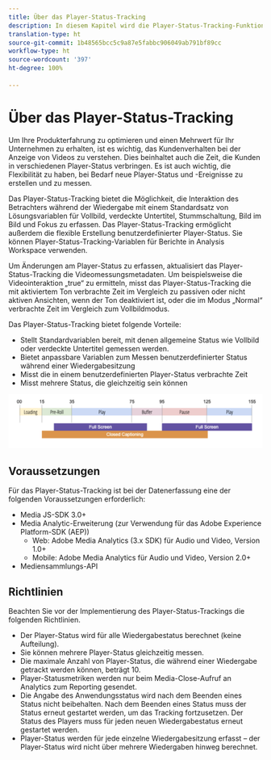 ```yaml
---
title: Über das Player-Status-Tracking
description: In diesem Kapitel wird die Player-Status-Tracking-Funktion beschrieben, einschließlich der Anforderungen und Richtlinien für die Implementierung und die Reporting-Player-Status.
translation-type: ht
source-git-commit: 1b48565bcc5c9a87e5fabbc906049ab791bf89cc
workflow-type: ht
source-wordcount: '397'
ht-degree: 100%

---
```



# Über das Player-Status-Tracking

Um Ihre Produkterfahrung zu optimieren und einen Mehrwert für Ihr Unternehmen zu erhalten, ist es wichtig, das Kundenverhalten bei der Anzeige von Videos zu verstehen. Dies beinhaltet auch die Zeit, die Kunden in verschiedenen Player-Status verbringen.  Es ist auch wichtig, die Flexibilität zu haben, bei Bedarf neue Player-Status und -Ereignisse zu erstellen und zu messen.

Das Player-Status-Tracking bietet die Möglichkeit, die Interaktion des Betrachters während der Wiedergabe mit einem Standardsatz von Lösungsvariablen für Vollbild, verdeckte Untertitel, Stummschaltung, Bild im Bild und Fokus zu erfassen.  Das Player-Status-Tracking ermöglicht außerdem die flexible Erstellung benutzerdefinierter Player-Status. Sie können Player-Status-Tracking-Variablen für Berichte in Analysis Workspace verwenden.

Um Änderungen am Player-Status zu erfassen, aktualisiert das Player-Status-Tracking die Videomessungsmetadaten. Um beispielsweise die Videointeraktion „true“ zu ermitteln, misst das Player-Status-Tracking die mit aktiviertem Ton verbrachte Zeit im Vergleich zu passiven oder nicht aktiven Ansichten, wenn der Ton deaktiviert ist, oder die im Modus „Normal“ verbrachte Zeit im Vergleich zum Vollbildmodus.

Das Player-Status-Tracking bietet folgende Vorteile:

* Stellt Standardvariablen bereit, mit denen allgemeine Status wie Vollbild oder verdeckte Untertitel gemessen werden.
* Bietet anpassbare Variablen zum Messen benutzerdefinierter Status während einer Wiedergabesitzung
* Misst die in einem benutzerdefinierten Player-Status verbrachte Zeit
* Misst mehrere Status, die gleichzeitig sein können

![Player-Status-Tracking](assets/player_state_tracking.png)

## Voraussetzungen

Für das Player-Status-Tracking ist bei der Datenerfassung eine der folgenden Voraussetzungen erforderlich:
* Media JS-SDK 3.0+
* Media Analytic-Erweiterung (zur Verwendung für das Adobe Experience Platform-SDK (AEP))
   * Web: Adobe Media Analytics (3.x SDK) für Audio und Video, Version 1.0+
   * Mobile: Adobe Media Analytics für Audio und Video, Version 2.0+
* Mediensammlungs-API

## Richtlinien

Beachten Sie vor der Implementierung des Player-Status-Trackings die folgenden Richtlinien.

* Der Player-Status wird für alle Wiedergabestatus berechnet (keine Aufteilung).
* Sie können mehrere Player-Status gleichzeitig messen.
* Die maximale Anzahl von Player-Status, die während einer Wiedergabe getrackt werden können, beträgt 10.
* Player-Statusmetriken werden nur beim Media-Close-Aufruf an Analytics zum Reporting gesendet.
* Die Angabe des Anwendungsstatus wird nach dem Beenden eines Status nicht beibehalten. Nach dem Beenden eines Status muss der Status erneut gestartet werden, um das Tracking fortzusetzen. Der Status des Players muss für jeden neuen Wiedergabestatus erneut gestartet werden.
* Player-Status werden für jede einzelne Wiedergabesitzung erfasst – der Player-Status wird nicht über mehrere Wiedergaben hinweg berechnet.
